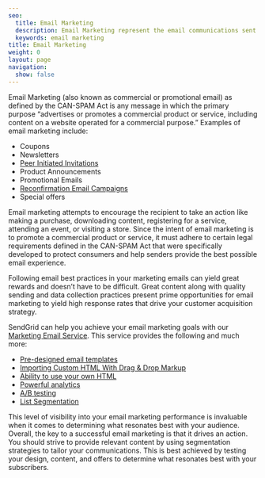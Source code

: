 ```yaml
---
seo:
  title: Email Marketing
  description: Email Marketing represent the email communications sent to promote a commercial product or service.
  keywords: email marketing
title: Email Marketing
weight: 0
layout: page
navigation:
  show: false
---
```


Email Marketing (also known as commercial or promotional email) as defined by the CAN-SPAM Act is any message in which the primary purpose “advertises or promotes a commercial product or service, including content on a website operated for a commercial purpose.” Examples of email marketing include:

- Coupons
- Newsletters
- [Peer Initiated Invitations]({{root_url}}/glossary/peer-invitations/)
- Product Announcements
- Promotional Emails
- [Reconfirmation Email Campaigns]({{root_url}}/glossary/reconfirmation/)
- Special offers

Email marketing attempts to encourage the recipient to take an action like making a purchase, downloading content, registering for a service, attending an event, or visiting a store. Since the intent of email marketing is to promote a commercial product or service, it must adhere to certain legal requirements defined in the CAN-SPAM Act that were specifically developed to protect consumers and help senders provide the best possible email experience.

Following email best practices in your marketing emails can yield great rewards and doesn’t have to be difficult. Great content along with quality sending and data collection practices present prime opportunities for email marketing to yield high response rates that drive your customer acquisition strategy.

SendGrid can help you achieve your email marketing goals with our [Marketing Email Service](https://sendgrid.com/solutions/email-marketing). This service provides the following and much more:

- [Pre-designed email templates]({{root_url}}/ui/sending-email/working-with-marketing-templates/)
- [Importing Custom HTML With Drag & Drop Markup]({{root_url}}/ui/sending-email/editor/#importing-custom-html-with-drag--drop-markup)
- [Ability to use your own HTML]({{root_url}}/ui/sending-email/editor/)
- [Powerful analytics]({{root_url}}/ui/analytics-and-reporting/stats-overview/)
- [A/B testing]({{root_url}}/ui/sending-email/a-b-testing/)
- [List Segmentation]({{root_url}}/ui/managing-contacts/segmenting-your-contacts/)

This level of visibility into your email marketing performance is invaluable when it comes to determining what resonates best with your audience. Overall, the key to a successful email marketing is that it drives an action. You should strive to provide relevant content by using segmentation strategies to tailor your communications. This is best achieved by testing your design, content, and offers to determine what resonates best with your subscribers.
